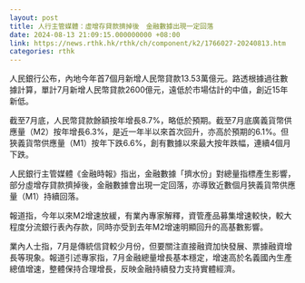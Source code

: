 ```yaml
---
layout: post
title: 人行主管媒體：虛增存貸款擠掉後　金融數據出現一定回落
date: 2024-08-13 21:09:15.000000000 +08:00
link: https://news.rthk.hk/rthk/ch/component/k2/1766027-20240813.htm
categories: rthk
---
```


人民銀行公布，內地今年首7個月新增人民幣貸款13.53萬億元。路透根據過往數據計算，單計7月新增人民幣貸款2600億元，遠低於市場估計的中值，創近15年新低。

截至7月底，人民幣貸款餘額按年增長8.7%，略低於預期。截至7月底廣義貨幣供應量（M2）按年增長6.3%，是近一年半以來首次回升，亦高於預期的6.1%。但狹義貨幣供應量（M1）按年下跌6.6%，創有數據以來最大按年跌幅，連續4個月下跌。

人民銀行主管媒體《金融時報》指出，金融數據「擠水份」對總量指標產生影響，部分虛增存貸款擠掉後，金融數據會出現一定回落，亦導致近數個月狹義貨幣供應量（M1）持續回落。

報道指，今年以來M2增速放緩，有業內專家解釋，資管產品募集增速較快，較大程度分流銀行表內存款，同時亦受到去年M2增速明顯回升的高基數影響。

業內人士指，7月是傳統信貸較少月份，但要關注直接融資加快發展、票據融資增長等現象。報道引述專家指，7月金融總量增長基本穩定，增速高於名義國內生產總值增速，整體保持合理增長，反映金融持續發力支持實體經濟。
